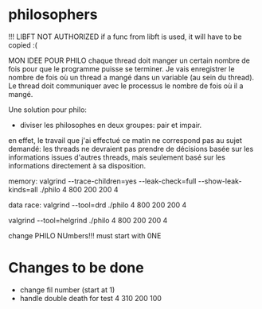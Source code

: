 # philosophers

!!! LIBFT NOT AUTHORIZED
if a func from libft is used, it will have to be copied :(
	
MON IDEE POUR PHILO
chaque thread doit manger un certain nombre de fois pour que le programme puisse se terminer. Je vais enregistrer le nombre de fois où un thread a mangé dans un variable (au sein du thread). Le thread doit communiquer avec le processus le nombre de fois où il a mangé.

Une solution pour philo:
- diviser les philosophes en deux groupes: pair et impair.

en effet, le travail que j'ai effectué ce matin ne correspond pas au sujet demandé: les threads ne devraient pas prendre de décisions basée sur les informations issues d'autres threads, mais seulement basé sur les informations directement à sa disposition.

memory:
valgrind --trace-children=yes --leak-check=full --show-leak-kinds=all ./philo 4 800 200 200 4

data race:
valgrind --tool=drd ./philo 4 800 200 200 4

valgrind --tool=helgrind ./philo 4 800 200 200 4

change PHILO NUmbers!!! must start with 0NE

# Changes to be done
- change fil number (start at 1)
- handle double death for test 4 310 200 100